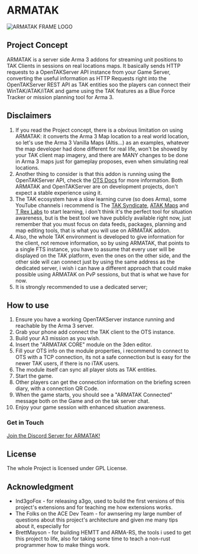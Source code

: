 # ARMATAK

![ARMATAK FRAME LOGO](./picture.png)

## Project Concept

ARMATAK is a server side Arma 3 addons for streaming unit positions to TAK Clients in sessions on real locations maps. It basically sends HTTP requests to a OpenTAKServer API instance from your Game Server, converting the useful information as HTTP Requests right into the OpenTAKServer REST API as TAK entities soo the players can connect their WinTAK/ATAK/iTAK and game using the TAK features as a Blue Force Tracker or mission planning tool for Arma 3.

## Disclaimers

1. If you read the Project concept, there is a obvious limitation on using ARMATAK: it converts the Arma 3 Map location to a real world location, so let's use the Arma 3 Vanilla Maps (Altis...) as an examples, whatever the map developer had done different for real life, won't be showed by your TAK client map imagery, and there are MANY changes to be done in Arma 3 maps just for gameplay proposes, even when simulating real locations.  
2. Another thing to consider is that this addon is running using the OpenTAKServer API, check the [OTS Docs](https://docs.opentakserver.io/) for more information. Both ARMATAK and OpenTAKServer are on development projects, don't expect a stable experience using it.  
3. The TAK ecosystem have a slow learning curve (so does Arma), some YouTube channels i recommend is The [TAK Syndicate](https://www.youtube.com/@thetaksyndicate6234), [ATAK Maps](https://www.youtube.com/@ATAKMap) and [T Rex Labs](https://www.youtube.com/playlist?list=PLF9F26zKtAJ3d0jPgi80seK8-bSzlE2L9) to start learning, i don't think it's the perfect tool for situation awareness, but is the best tool we have publicly available right now, just remember that you must focus on data feeds, packages, planning and map editing tools, that is what you will use on ARMATAK addon.  
4. Also, the whole TAK environment is developed to give information for the client, not remove information, so by using ARMATAK, that points to a single FTS instance, you have to assume that every user will be displayed on the TAK platform, even the ones on the other side, and the other side will can connect just by using the same address as the dedicated server, i wish i can have a different approach that could make possible using ARMATAK on PvP sessions, but that is what we have for now.  
5. It is strongly recommended to use a dedicated server;

## How to use

1. Ensure you have a working OpenTAKServer instance running and reachable by the Arma 3 server.
2. Grab your phone add connect the TAK client to the OTS instance.
3. Build your A3 mission as you wish.
4. Insert the "ARMATAK CORE" module on the 3den editor.
5. Fill your OTS info on the module properties, i recommend to connect to OTS with a TCP connection, its not a safe connection but is easy for the newer TAK users, if there is no iTAK users.
6. The module itself can sync all player slots as TAK entities.
7. Start the game.
8. Other players can get the connection information on the briefing screen diary, with a connection QR Code.
9. When the game starts, you should see a "ARMATAK Connected" message both on the Game and on the tak server chat.
10. Enjoy your game session with enhanced situation awareness.

### Get in Touch

[Join the Discord Server for ARMATAK!](https://discord.gg/svK64PCycU)

## License

The whole Project is licensed under GPL License.

## Acknowledgment

* Ind3goFox - for releasing a3go, used to build the first versions of this project's extensions and for teaching me how extensions works.
* The Folks on the ACE Dev Team - for awnsering my large number of questions about this project's architecture and given me many tips about it, especially for
* BrettMayson - for building HEMTT and ARMA-RS, the tools i used to get this project to life, also for taking some time to teach a non-rust programmer how to make things work.
